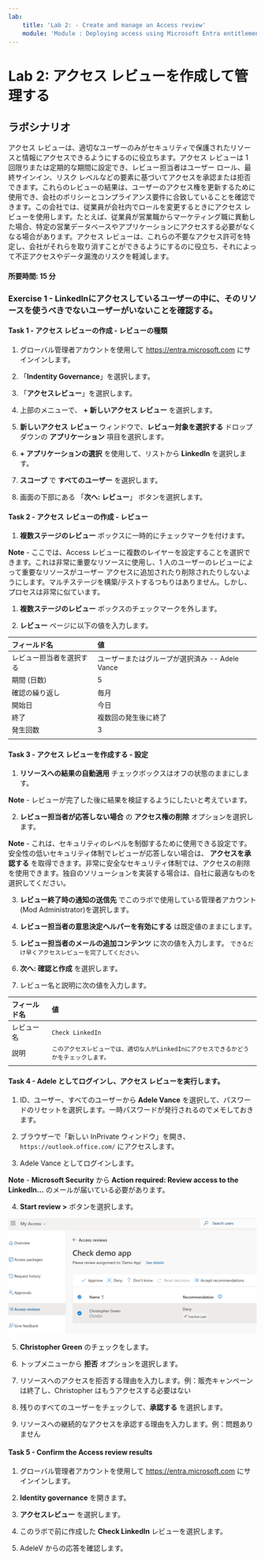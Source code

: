 ```yaml
---
lab:
    title: 'Lab 2: - Create and manage an Access review'
    module: 'Module : Deploying access using Microsoft Entra entitlement management'
---
```


# Lab 2: アクセス レビューを作成して管理する

## ラボシナリオ

アクセス レビューは、適切なユーザーのみがセキュリティで保護されたリソースと情報にアクセスできるようにするのに役立ちます。アクセス レビューは 1 回限りまたは定期的な期間に設定でき、レビュー担当者はユーザー ロール、最終サインイン、リスク レベルなどの要素に基づいてアクセスを承認または拒否できます。これらのレビューの結果は、ユーザーのアクセス権を更新するために使用でき、会社のポリシーとコンプライアンス要件に合致していることを確認できます。この会社では、従業員が会社内でロールを変更するときにアクセス レビューを使用します。たとえば、従業員が営業職からマーケティング職に異動した場合、特定の営業データベースやアプリケーションにアクセスする必要がなくなる場合があります。アクセス レビューは、これらの不要なアクセス許可を特定し、会社がそれらを取り消すことができるようにするのに役立ち、それによって不正アクセスやデータ漏洩のリスクを軽減します。

#### **所要時間**: 15 分

### Exercise 1 - LinkedInにアクセスしているユーザーの中に、そのリソースを使うべきでないユーザーがいないことを確認する。

#### Task 1 - アクセス レビューの作成 - レビューの種類

1. グローバル管理者アカウントを使用して https://entra.microsoft.com にサインインします。

2. 「**Indentity Governance**」を選択します。

3. 「**アクセスレビュー**」を選択します。

4. 上部のメニューで、 **+ 新しいアクセス レビュー** を選択します。

5. **新しいアクセス レビュー** ウィンドウで、**レビュー対象を選択する** ドロップダウンの **アプリケーション** 項目を選択します。

6. **+ アプリケーションの選択** を使用して、リストから **LinkedIn** を選択します。

7. **スコープ** で **すべてのユーザー** を選択します。

8. 画面の下部にある 「**次へ: レビュー**」 ボタンを選択します。

#### Task 2 - アクセス レビューの作成 - レビュー

1. **複数ステージのレビュー** ボックスに一時的にチェックマークを付けます。

 **Note** - ここでは、Access レビューに複数のレイヤーを設定することを選択できます。これは非常に重要なリソースに使用し、1 人のユーザーのレビューによって重要なリソースがユーザー アクセスに追加されたり削除されたりしないようにします。マルチステージを構築/テストするつもりはありません。しかし、プロセスは非常に似ています。

1. **複数ステージのレビュー** ボックスのチェックマークを外します。

1. **レビュー** ページに以下の値を入力します。

| フィールド名 | 値 |
| :--- | :--- |
| レビュー担当者を選択する | ユーザーまたはグループが選択済み -- Adele Vance |
| 期間 (日数) | 5 |
| 確認の繰り返し | 毎月 |
| 開始日 | 今日 |
| 終了 | 複数回の発生後に終了 |
| 発生回数 | 3 |
| | |

#### Task 3 - アクセス レビューを作成する - 設定

1. **リソースへの結果の自動適用** チェックボックスはオフの状態のままにします。

 **Note** - レビューが完了した後に結果を検証するようにしたいと考えています。

2. **レビュー担当者が応答しない場合** の **アクセス権の削除** オプションを選択します。

 **Note** - これは、セキュリティのレベルを制御するために使用できる設定です。安全性の低いセキュリティ体制でレビューが応答しない場合は、 **アクセスを承認する** を取得できます。非常に安全なセキュリティ体制では、アクセスの削除を使用できます。独自のソリューションを実装する場合は、自社に最適なものを選択してください。

3. **レビュー終了時の通知の送信先** でこのラボで使用している管理者アカウント(Mod Administrator)を選択します。

4. **レビュー担当者の意思決定ヘルパーを有効にする** は既定値のままにします。

5. **レビュー担当者のメールの追加コンテンツ** に次の値を入力します。 `できるだけ早くアクセスレビューを完了してください。`

6. **次へ: 確認と作成** を選択します。

7. レビュー名と説明に次の値を入力します。

| フィールド名 | 値 |
| :--- | :--- |
| レビュー名 | `Check LinkedIn` |
| 説明 | `このアクセスレビューでは、適切な人がLinkedInにアクセスできるかどうかをチェックします。` |
| | | 

#### Task 4 - Adele としてログインし、アクセス レビューを実行します。

1. ID、ユーザー、すべてのユーザーから **Adele Vance** を選択して、パスワードのリセットを選択します。一時パスワードが発行されるのでメモしておきます。

2. ブラウザーで「新しい InPrivate ウィンドウ」を開き、 `https://outlook.office.com/` にアクセスします。

3. Adele Vance としてログインします。

 **Note** - **Microsoft Security** から **Action required: Review access to the LinkedIn...** のメールが届いている必要があります。

4. **Start review >** ボタンを選択します。

 ![Screenshot of the Access review page that AdeleV gets when launching the link in email.  Note that Christopher Green is recommended to be removed.](./Media/access-review-page.png)

5. **Christopher Green** のチェックをします。

6. トップメニューから **拒否** オプションを選択します。

7. リソースへのアクセスを拒否する理由を入力します。例：販売キャンペーンは終了し、Christopher はもうアクセスする必要はない

8. 残りのすべてのユーザーをチェックして、**承認する** を選択します。

9. リソースへの継続的なアクセスを承認する理由を入力します。例：問題ありません

#### Task 5 - Confirm the Access review results

1. グローバル管理者アカウントを使用して https://entra.microsoft.com にサインインします。

1. **Identity governance** を開きます。

1. **アクセスレビュー** を選択します。

1. このラボで前に作成した **Check LinkedIn** レビューを選択します。

1. AdeleV からの応答を確認します。
